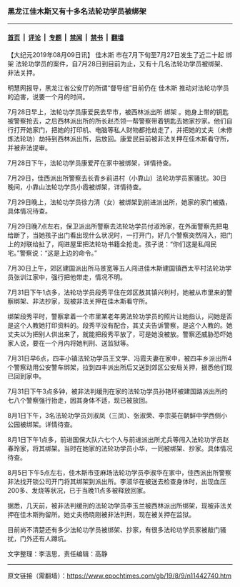 ### 黑龙江佳木斯又有十多名法轮功学员被绑架

---

#### [首页](../../../..?n11442740) &nbsp;|&nbsp; [评论](../../../../../epoch-comment?n11442740) &nbsp;|&nbsp; [专题](../../../../../epoch-special?n11442740) &nbsp;|&nbsp; [禁闻](../../../../../epoch-news?n11442740) &nbsp;|&nbsp; [禁书](../../../../../books?n11442740) &nbsp;|&nbsp; [翻墙](https://github.com/gfw-breaker/nogfw/blob/master/README.md?n11442740)


<div class="post_content" id="artbody" itemprop="articleBody">
 <!-- article content begin -->
 <p>
  【大纪元2019年08月09日讯】
  <ok href="https://www.epochtimes.com/gb/tag/%E4%BD%B3%E6%9C%A8%E6%96%AF.html">
   佳木斯
  </ok>
  市在7月下旬至7月27日发生了近二十起
  <ok href="https://www.epochtimes.com/gb/tag/%E7%BB%91%E6%9E%B6.html">
   绑架
  </ok>
  法轮功学员的案件，自7月28日到目前为止，又有十几名法轮功学员被绑架、非法关押。
 </p>
 <p>
  明慧网报导，黑龙江省公安厅的所谓“督导组”目前仍在
  <ok href="https://www.epochtimes.com/gb/tag/%E4%BD%B3%E6%9C%A8%E6%96%AF.html">
   佳木斯
  </ok>
  推动对法轮功学员的迫害，说要一个月的时间。
 </p>
 <p>
  7月28日早上，法轮功学员康爱民去早市，被西林派出所
  <ok href="https://www.epochtimes.com/gb/tag/%E7%BB%91%E6%9E%B6.html">
   绑架
  </ok>
  。她身上带的钥匙被警察抢去，之后西林派出所的所长赵杰领一帮警察带着钥匙去她家抄家。他们自行打开她家门，把她的打印机、电脑等私人财物都抢劫走了，并把她的丈夫（未修炼法轮功）劫持到西林派出所，后放回。康爱民目前被非法关押在佳木斯看守所，并被非法提审。
 </p>
 <p>
  7月28日下午，法轮功学员康爱芹在家中被绑架，详情待查。
 </p>
 <p>
  7月29日，佳西派出所警察去长青乡前进村（小靠山）法轮功学员家骚扰。30日晚间，小靠山法轮功学员小霞被绑架，详情待查。
 </p>
 <p>
  7月29日晚上，法轮功学员徐力清（女）被绑架到前进派出所，她家的家门被撬，具体情况待查。
 </p>
 <p>
  7月29日晚7点左右，保卫派出所警察去法轮功学员付淑玲家，在外面警察先把电给断了，当她孩子出门看出现什么状况时，一打开门，好几个警察突然闯入，把门上的对联给扯了，闯进屋里把法轮功书籍全抢走。孩子说：“你们这是私闯民宅。”警察说：“这是上边的命令。”
 </p>
 <p>
  7月30日上午，郊区建国派出所马景宽等五人闯进佳木斯建国镇西太平村法轮功学员张训江家中，强行把他带走，情况不明。
 </p>
 <p>
  7月31日下午1点多，法轮功学员段秀平住在郊区敖其镇兴利村，她被从市里来的警察绑架、非法抄家，现被非法关押在佳木斯看守所。
 </p>
 <p>
  绑架段秀平时，警察拿着一个市里某老年男法轮功学员的照片让她指认，问她是否是这个人教她打印资料的。段秀平没有配合，其丈夫告诉警察，是这个人教的。她丈夫以为把别人供出来了，就能把段秀平放了，可是她没被放。警察还威胁恐吓她家人说，要在一个月内将她判刑、送监狱等。
 </p>
 <p>
  7月31日早6点，四丰小镇法轮功学员王文学、冯霞夫妻在家中，被四丰乡派出所4个警察动用公安警车绑架，拉到四丰派出所后又送到郊区公安局关押，据悉他们现已回到家中。
 </p>
 <p>
  7月31日下午3点多钟，被非法判缓刑在家的法轮功学员孙艳环被建国路派出所的七八个警察强行抬走，因其身体不适，现已被放回。
 </p>
 <p>
  8月1日下午，3名法轮功学员刘淑凤（三凤）、张淑荣、李宗英在朝鲜中学西侧小公园被绑架。详情待查。
 </p>
 <p>
  8月1日下午1点多，前进国保大队六七个人与前进派出所尤兵等闯入法轮功学员赵春玲家，将其绑架。当时在她家的法轮功学员小华，一同被绑架、抄家。具体情况待查。
 </p>
 <p>
  8月5日下午5点左右，佳木斯市亚麻场法轮功学员李淑华在家中，佳西派出所警察非法找开锁公司开门将其绑架到派出所。李淑华在被送去检查身体时，出现血压200多、发烧等状况，已于当晚11点多被释放回家。
 </p>
 <p>
  据悉，几天前，被非法判缓刑的法轮功学员李玉兰被西林派出所绑架，现被非法关押在佳木斯拘留所。她丈夫杨晓刚被非法判刑，现在被关押在监狱。
 </p>
 <p>
  目前尚不清楚还有多少法轮功学员被绑架、抄家，有很多法轮功学员家被敲门骚扰，门外还有人蹲坑。
 </p>
 <p>
  文字整理：李洁思，责任编辑：高静
 </p>
 <!-- article content end -->
 <div id="below_article_ad">
 </div>
</div>


---

原文链接（需翻墙）：https://www.epochtimes.com/gb/19/8/9/n11442740.htm